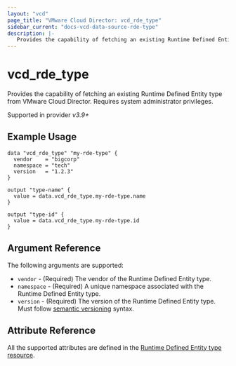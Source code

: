 ```yaml
---
layout: "vcd"
page_title: "VMware Cloud Director: vcd_rde_type"
sidebar_current: "docs-vcd-data-source-rde-type"
description: |-
   Provides the capability of fetching an existing Runtime Defined Entity type from VMware Cloud Director.
---
```


# vcd\_rde\_type

Provides the capability of fetching an existing Runtime Defined Entity type from VMware Cloud Director.
Requires system administrator privileges.

Supported in provider *v3.9+*

## Example Usage

```hcl
data "vcd_rde_type" "my-rde-type" {
  vendor    = "bigcorp"
  namespace = "tech"
  version   = "1.2.3"
}

output "type-name" {
  value = data.vcd_rde_type.my-rde-type.name
}

output "type-id" {
  value = data.vcd_rde_type.my-rde-type.id
}
```

## Argument Reference

The following arguments are supported:

* `vendor` - (Required) The vendor of the Runtime Defined Entity type.
* `namespace` - (Required) A unique namespace associated with the Runtime Defined Entity type.
* `version` - (Required) The version of the Runtime Defined Entity type. Must follow [semantic versioning](https://semver.org/) syntax.

## Attribute Reference

All the supported attributes are defined in the
[Runtime Defined Entity type resource](/providers/vmware/vcd/latest/docs/resources/rde_type#argument-reference).

